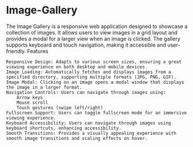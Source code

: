 # Image-Gallery
The Image Gallery is a responsive web application designed to showcase a collection of images. It allows users to view images in a grid layout and provides a modal for a larger view when an image is clicked. The gallery supports keyboard and touch navigation, making it accessible and user-friendly.
Features

    Responsive Design: Adapts to various screen sizes, ensuring a great viewing experience on both desktop and mobile devices.
    Image Loading: Automatically fetches and displays images from a specified directory, supporting multiple formats (JPG, PNG, GIF).
    Image Modal: Clicking on an image opens a modal window that displays the image in a larger format.
    Navigation Controls: Users can navigate through images using:
        Arrow keys
        Mouse scroll
        Touch gestures (swipe left/right)
    Fullscreen Support: Users can toggle fullscreen mode for an immersive viewing experience.
    Keyboard Accessibility: Users can navigate through images using keyboard shortcuts, enhancing accessibility.
    Smooth Transitions: Provides a visually appealing experience with smooth image transitions and scaling effects on hover.
